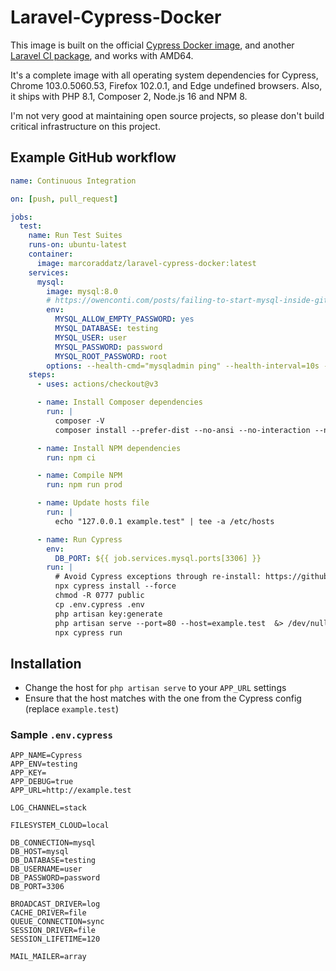 # Laravel-Cypress-Docker

This image is built on the official [Cypress Docker image](https://github.com/cypress-io/cypress-docker-images/tree/master/browsers/node16.14.2-slim-chrome103-ff102), and another [Laravel CI package](https://github.com/lbausch/laravel-ci/blob/master/Dockerfile), and works with AMD64.

It's a complete image with all operating system dependencies for Cypress, Chrome 103.0.5060.53, Firefox 102.0.1, and Edge undefined browsers. Also, it ships with PHP 8.1, Composer 2, Node.js 16 and NPM 8.

I'm not very good at maintaining open source projects, so please don't build critical infrastructure on this project.

## Example GitHub workflow

```yml
name: Continuous Integration

on: [push, pull_request]

jobs:
  test:
    name: Run Test Suites
    runs-on: ubuntu-latest
    container:
      image: marcoraddatz/laravel-cypress-docker:latest
    services:
      mysql:
        image: mysql:8.0
        # https://owenconti.com/posts/failing-to-start-mysql-inside-github-actions
        env:
          MYSQL_ALLOW_EMPTY_PASSWORD: yes
          MYSQL_DATABASE: testing
          MYSQL_USER: user
          MYSQL_PASSWORD: password
          MYSQL_ROOT_PASSWORD: root
        options: --health-cmd="mysqladmin ping" --health-interval=10s --health-timeout=5s --health-retries=3
    steps:
      - uses: actions/checkout@v3

      - name: Install Composer dependencies
        run: |
          composer -V
          composer install --prefer-dist --no-ansi --no-interaction --no-progress --ignore-platform-reqs

      - name: Install NPM dependencies
        run: npm ci

      - name: Compile NPM
        run: npm run prod

      - name: Update hosts file
        run: |
          echo "127.0.0.1 example.test" | tee -a /etc/hosts

      - name: Run Cypress
        env:
          DB_PORT: ${{ job.services.mysql.ports[3306] }}
        run: |
          # Avoid Cypress exceptions through re-install: https://github.com/cypress-io/cypress/issues/5440#issuecomment-547851042
          npx cypress install --force
          chmod -R 0777 public
          cp .env.cypress .env
          php artisan key:generate
          php artisan serve --port=80 --host=example.test  &> /dev/null &
          npx cypress run
```

## Installation
- Change the host for `php artisan serve` to your `APP_URL` settings
- Ensure that the host matches with the one from the Cypress config (replace `example.test`)

### Sample `.env.cypress`

```
APP_NAME=Cypress
APP_ENV=testing
APP_KEY=
APP_DEBUG=true
APP_URL=http://example.test

LOG_CHANNEL=stack

FILESYSTEM_CLOUD=local

DB_CONNECTION=mysql
DB_HOST=mysql
DB_DATABASE=testing
DB_USERNAME=user
DB_PASSWORD=password
DB_PORT=3306

BROADCAST_DRIVER=log
CACHE_DRIVER=file
QUEUE_CONNECTION=sync
SESSION_DRIVER=file
SESSION_LIFETIME=120

MAIL_MAILER=array
```